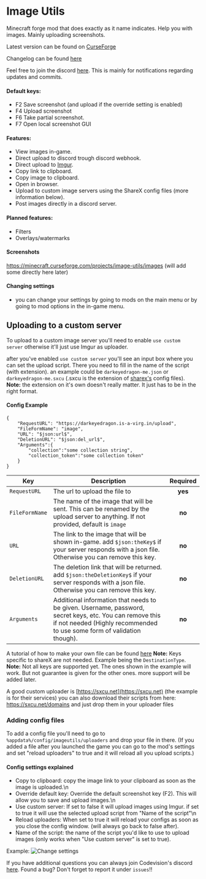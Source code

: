 # Image Utils
Minecraft forge mod that does exactly as it name indicates. Help you with images. Mainly uploading screenshots.

Latest version can be found on [CurseForge](https://minecraft.curseforge.com/projects/image-utils/files)

Changelog can be found  [here](https://github.com/DarkEyeDragon/ImageUtils/blob/1.12.2/changelog.md)

Feel free to join the discord  [here](https://discord.gg/p9YrN53). This is mainly for notifications regarding updates and commits.
#### Default keys:
- F2 Save screenshot (and upload if the override setting is enabled)
- F4 Upload screenshot
- F6 Take partial screenshot.
- F7 Open local screenshot GUI
#### Features:
- View images in-game.
- Direct upload to discord trough discord webhook.
- Direct upload to [Imgur](https://imgur.com/).
- Copy link to clipboard.
- Copy image to clipboard.
- Open in browser.
- Upload to custom image servers using the ShareX config files (more information below).
- Post images directly in a discord server.

#### Planned features:
- Filters
- Overlays/watermarks

#### Screenshots
https://minecraft.curseforge.com/projects/image-utils/images
(will add some directly here later)
#### Changing settings
- you can change your settings by going to mods on the main menu or by going to mod options in the in-game menu.
## Uploading to a custom server
To upload to a custom image server you'll need to enable `use custom server` otherwise it'll just use Imgur as uploader.

after you've enabled `use custom server` you'll see an input box where you can set the upload script. There you need to fill in the name of the script (with extension).
an example could be `darkeyedragon-me.json` or `darkeyedragon-me.sxcu` (.sxcu is the extension of [sharex's](https://getsharex.com) config files).
**Note:** the extension on it's own doesn't really matter. It just has to be in the right format.

#### Config Example
```
{
    "RequestURL": "https://darkeyedragon.is-a-virg.in/upload",
    "FileFormName": "image",
    "URL": "$json:url$",
    "DeletionURL": "$json:del_url$",
	"Arguments":{
		"collection":"some collection string",
		"collection_token":"some collection token"
	}
}
```
| Key        | Description           | Required  |
|---|-------------| :-----:|
| `RequestURL`      | The url to upload the file to | **yes** |
| `FileFormName`      | The name of the image that will be sent. This can be renamed by the upload server to anything. If not provided, default is `image`     |   **no** |
| `URL` | The link to the image that will be shown in-game. add `$json:theKey$` if your server responds with a json file. Otherwise you can remove this key.    |    **no** |
| `DeletionURL` | The deletion link that will be returned. add `$json:theDeletionKey$` if your server responds with a json file. Otherwise you can remove this key.    |    **no** |
| `Arguments` | Additional information that needs to be given. Username, password, secret keys, etc. You can remove this if not needed (Highly recommended to use some form of validation though).    |    **no** |

A tutorial of how to make your own file can be found [here](https://getsharex.com/docs/custom-uploader)
**Note:** Keys specific to shareX are not needed. Example being the `DestinationType`.
**Note:** Not all keys are supported yet. The ones shown in the example will work. But not guarantee is given for the other ones.
more support will be added later.

A good custom uploader is [https://sxcu.net](https://sxcu.net) (the example is for their services)
you can also download their scripts from here: https://sxcu.net/domains and just drop them in your uploader files

### Adding config files
To add a config file you'll need to go to `%appdata%/config/imageutils/uploaders`
and drop your file in there. (If you added a file after you launched the game you can go to the mod's settings and set "reload uploaders" to true and it will reload all you upload scripts.)

#### Config settings explained
* Copy to clipboard: copy the image link to your clipboard as soon as the image is uploaded.\n
* Override default key: Override the default screenshot key (F2). This will allow you to save and upload images.\n
* Use custom server: If set to false it will upload images using Imgur. if set to true it will use the selected upload script from "Name of the script"\n
* Reload uploaders: When set to true it will reload your configs as soon as you close the config window. (will always go back to false after).
* Name of the script: the name of the script you'd like to use to upload images (only works when "Use custom server" is set to true).

Example:
![Change settings](https://darkeyedragon.me/images/tut2.png "change settings")

If you have additional questions you can always join Codevision's discord [here](https://discord.gg/yy8jwdS).
Found a bug? Don't forget to report it under `issues`!!